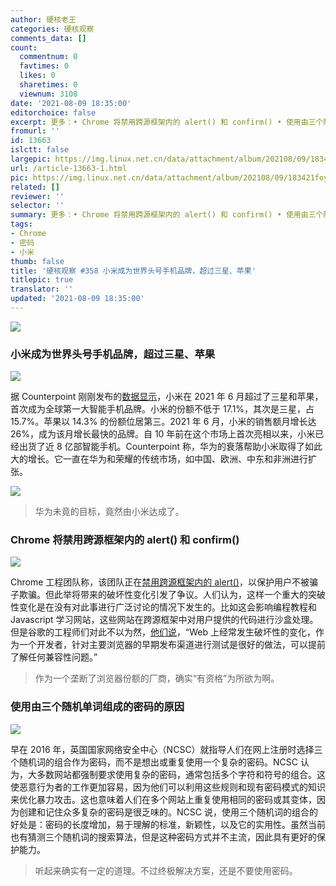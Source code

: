 ```yaml
---
author: 硬核老王
categories: 硬核观察
comments_data: []
count:
  commentnum: 0
  favtimes: 0
  likes: 0
  sharetimes: 0
  viewnum: 3108
date: '2021-08-09 18:35:00'
editorchoice: false
excerpt: 更多：• Chrome 将禁用跨源框架内的 alert() 和 confirm() • 使用由三个随机单词组成的密码的原因
fromurl: ''
id: 13663
islctt: false
largepic: https://img.linux.net.cn/data/attachment/album/202108/09/183421foy6aozghbo4dbwa.jpg
url: /article-13663-1.html
pic: https://img.linux.net.cn/data/attachment/album/202108/09/183421foy6aozghbo4dbwa.jpg.thumb.jpg
related: []
reviewer: ''
selector: ''
summary: 更多：• Chrome 将禁用跨源框架内的 alert() 和 confirm() • 使用由三个随机单词组成的密码的原因
tags:
- Chrome
- 密码
- 小米
thumb: false
title: '硬核观察 #358 小米成为世界头号手机品牌，超过三星、苹果'
titlepic: true
translator: ''
updated: '2021-08-09 18:35:00'
---
```


![](https://img.linux.net.cn/data/attachment/album/202108/09/183421foy6aozghbo4dbwa.jpg)


### 小米成为世界头号手机品牌，超过三星、苹果


![](https://img.linux.net.cn/data/attachment/album/202108/09/183437jfklr9r4rq5q9sqa.jpg)


据 Counterpoint 刚刚发布的[数据显示](https://www.counterpointresearch.com/xiaomi-becomes-1-smartphone-brand-globally-first-time-ever/)，小米在 2021 年 6 月超过了三星和苹果，首次成为全球第一大智能手机品牌。小米的份额不低于 17.1%，其次是三星，占 15.7%。苹果以 14.3% 的份额位居第三。2021 年 6 月，小米的销售额月增长达 26%，成为该月增长最快的品牌。自 10 年前在这个市场上首次亮相以来，小米已经出货了近 8 亿部智能手机。Counterpoint 称，华为的衰落帮助小米取得了如此大的增长。它一直在华为和荣耀的传统市场，如中国、欧洲、中东和非洲进行扩张。


![](https://img.linux.net.cn/data/attachment/album/202108/09/183644iekzvki3vtj0lnny.png)



> 
> 华为未竟的目标，竟然由小米达成了。
> 
> 
> 


### Chrome 将禁用跨源框架内的 alert() 和 confirm()


![](https://img.linux.net.cn/data/attachment/album/202108/09/183459pj0wzesf1e1scala.jpg)


Chrome 工程团队称，该团队正在[禁用跨源框架内的 alert()](https://inside.com/campaigns/inside-dev-2021-08-05-28891/sections/245628)，以保护用户不被骗子欺骗。但此举将带来的破坏性变化引发了争议。人们认为，这样一个重大的突破性变化是在没有对此事进行广泛讨论的情况下发生的。比如这会影响编程教程和 Javascript 学习网站，这些网站在跨源框架中对用户提供的代码进行沙盒处理。但是谷歌的工程师们对此不以为然，[他们说](https://twitter.com/estark37/status/1422694855390629893)，“Web 上经常发生破坏性的变化，作为一个开发者，针对主要浏览器的早期发布渠道进行测试是很好的做法，可以提前了解任何兼容性问题。”



> 
> 作为一个垄断了浏览器份额的厂商，确实“有资格”为所欲为啊。
> 
> 
> 


### 使用由三个随机单词组成的密码的原因


![](https://img.linux.net.cn/data/attachment/album/202108/09/183511v84g8z3mem2wqgqf.jpg)


早在 2016 年，英国国家网络安全中心（NCSC）就指导人们在网上注册时选择三个随机词的组合作为密码，而不是想出或重复使用一个复杂的密码。NCSC 认为，大多数网站都强制要求使用复杂的密码，通常包括多个字符和符号的组合。这使恶意行为者的工作更加容易，因为他们可以利用这些规则和现有密码模式的知识来优化暴力攻击。这也意味着人们在多个网站上重复使用相同的密码或其变体，因为创建和记住众多复杂的密码是很乏味的。NCSC 说，使用三个随机词的组合的好处是：密码的长度增加，易于理解的标准，新颖性，以及它的实用性。虽然当前也有猜测三个随机词的搜索算法，但是这种密码方式并不主流，因此具有更好的保护能力。



> 
> 听起来确实有一定的道理。不过终极解决方案，还是不要使用密码。
> 
> 
>